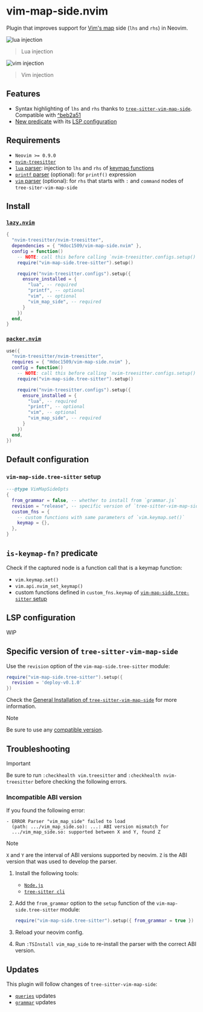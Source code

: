 # vim-map-side.nvim

Plugin that improves support for [Vim's
map](https://vimhelp.org/map.txt.html#map.txt) side (`lhs` and `rhs`) in Neovim.

![lua injection](https://i.imgur.com/ftXsjMX.png)

> Lua injection

![vim injection](https://i.imgur.com/cPS7Jxr.png)

> Vim injection

## Features

- Syntax highlighting of `lhs` and `rhs` thanks to
  [`tree-sitter-vim-map-side`][ts-vim-map-side]. Compatible with
  [^beb2a51][ts-vim-map-side-version]
- [New predicate](#is-keymap-fn-predicate) with its [LSP
  configuration](#lsp-configuration)

## Requirements

- `Neovim >= 0.9.0`
- [`nvim-treesitter`][nvim-treesitter]
- [`lua` parser][lua]: injection to `lhs` and `rhs` of [keymap
  functions](#is-keymap-fn-predicate)
- [`printf` parser][printf] (optional): for `printf()` expression
- [`vim` parser][vim] (optional): for `rhs` that starts with `:` and `command`
  nodes of `tree-siter-vim-map-side`

## Install

### [`lazy.nvim`](https://github.com/folke/lazy.nvim)

```lua
{
  "nvim-treesitter/nvim-treesitter",
  dependencies = { "Hdoc1509/vim-map-side.nvim" },
  config = function()
    -- NOTE: call this before calling `nvim-treesitter.configs.setup()`
    require("vim-map-side.tree-sitter").setup()

    require("nvim-treesitter.configs").setup({
      ensure_installed = {
        "lua", -- required
        "printf", -- optional
        "vim", -- optional
        "vim_map_side", -- required
      }
    })
  end,
}
```

### [`packer.nvim`](https://github.com/wbthomason/packer.nvim)

```lua
use({
  "nvim-treesitter/nvim-treesitter",
  requires = { "Hdoc1509/vim-map-side.nvim" },
  config = function()
    -- NOTE: call this before calling `nvim-treesitter.configs.setup()`
    require("vim-map-side.tree-sitter").setup()

    require("nvim-treesitter.configs").setup({
      ensure_installed = {
        "lua", -- required
        "printf", -- optional
        "vim", -- optional
        "vim_map_side", -- required
      }
    })
  end,
})
```

## Default configuration

### `vim-map-side.tree-sitter` setup

```lua
---@type VimMapSideOpts
{
  from_grammar = false, -- whether to install from `grammar.js`
  revision = "release", -- specific version of `tree-sitter-vim-map-side`
  custom_fns = {
    -- custom functions with same parameters of `vim.keymap.set()`
    keymap = {},
  },
}
```

## `is-keymap-fn?` predicate

Check if the captured node is a function call that is a keymap function:

- `vim.keymap.set()`
- `vim.api.nvim_set_keymap()`
- custom functions defined in `custom_fns.keymap` of [`vim-map-side.tree-sitter`
  setup](#vim-map-sidetree-sitter-setup)

## LSP configuration

WIP

## Specific version of `tree-sitter-vim-map-side`

Use the `revision` option of the `vim-map-side.tree-sitter` module:

```lua
require("vim-map-side.tree-sitter").setup({
  revision = 'deploy-v0.1.0'
})
```

Check the [General Installation of
`tree-sitter-vim-map-side`][ts-vim-map-side-general] for more information.

> [!NOTE]
> Be sure to use any [compatible version](#features).

## Troubleshooting

> [!IMPORTANT]
> Be sure to run `:checkhealth vim.treesitter` and
> `:checkhealth nvim-treesitter` before checking the following errors.

### Incompatible ABI version

If you found the following error:

```checkhealth
- ERROR Parser "vim_map_side" failed to load
  (path: .../vim_map_side.so): ...: ABI version mismatch for
  .../vim_map_side.so: supported between X and Y, found Z
```

<!-- prettier-ignore -->
> [!NOTE]
> `X` and `Y` are the interval of ABI versions supported by neovim. `Z` is the
> ABI version that was used to develop the parser.

1. Install the following tools:

   - [`Node.js`][nodejs]
   - [`tree-sitter cli`][tree-sitter-cli]

2. Add the `from_grammar` option to the `setup` function of the
   `vim-map-side.tree-sitter` module:

   ```lua
   require("vim-map-side.tree-sitter").setup({ from_grammar = true })
   ```

3. Reload your neovim config.

4. Run `:TSInstall vim_map_side` to re-install the parser with the correct ABI
   version.

## Updates

This plugin will follow changes of `tree-sitter-vim-map-side`:

- [`queries`][ts-vim-map-side-queries] updates
- [`grammar`][ts-vim-map-side-grammar] updates

[ts-vim-map-side]: https://github.com/Hdoc1509/tree-sitter-vim-map-side
[ts-vim-map-side-grammar]: https://github.com/hdoc1509/tree-sitter-vim-map-side/tree/master/grammar.js
[ts-vim-map-side-queries]: https://github.com/hdoc1509/tree-sitter-vim-map-side/tree/master/queries
[ts-vim-map-side-general]: https://github.com/Hdoc1509/tree-sitter-vim-map-side#in-general
[ts-vim-map-side-version]: https://github.com/Hdoc1509/tree-sitter-vim-map-side/commit/950bccaa82faa30372483e585186f1e41d5e9aad
[lua]: https://github.com/tree-sitter-grammars/tree-sitter-lua
[printf]: https://github.com/tree-sitter-grammars/tree-sitter-printf
[vim]: https://github.com/tree-sitter-grammars/tree-sitter-vim
[nvim-treesitter]: https://github.com/nvim-treesitter/nvim-treesitter
[nodejs]: https://nodejs.org/en/download
[tree-sitter-cli]: https://github.com/tree-sitter/tree-sitter/tree/master/crates/cli
